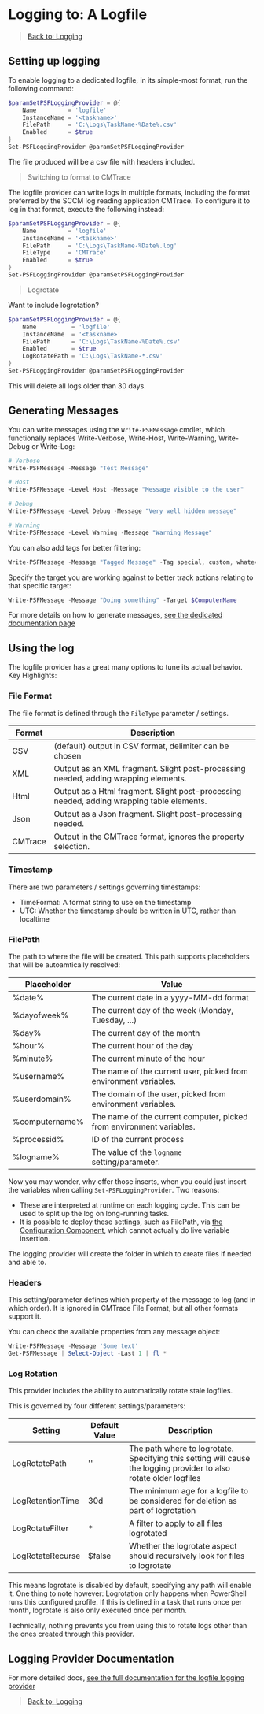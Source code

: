 ﻿# Logging to: A Logfile

> [Back to: Logging](../../logging.html)

## Setting up logging

To enable logging to a dedicated logfile, in its simple-most format, run the following command:

```powershell
$paramSetPSFLoggingProvider = @{
    Name         = 'logfile'
    InstanceName = '<taskname>'
    FilePath     = 'C:\Logs\TaskName-%Date%.csv'
    Enabled      = $true
}
Set-PSFLoggingProvider @paramSetPSFLoggingProvider
```

The file produced will be a csv file with headers included.

> Switching to format to CMTrace

The logfile provider can write logs in multiple formats, including the format preferred by the SCCM log reading application CMTrace.
To configure it to log in that format, execute the following instead:

```powershell
$paramSetPSFLoggingProvider = @{
    Name         = 'logfile'
    InstanceName = '<taskname>'
    FilePath     = 'C:\Logs\TaskName-%Date%.log'
    FileType     = 'CMTrace'
    Enabled      = $true
}
Set-PSFLoggingProvider @paramSetPSFLoggingProvider
```

> Logrotate

Want to include logrotation?

```powershell
$paramSetPSFLoggingProvider = @{
    Name          = 'logfile'
    InstanceName  = '<taskname>'
    FilePath      = 'C:\Logs\TaskName-%Date%.csv'
    Enabled       = $true
    LogRotatePath = 'C:\Logs\TaskName-*.csv'
}
Set-PSFLoggingProvider @paramSetPSFLoggingProvider
```

This will delete all logs older than 30 days.

## Generating Messages

You can write messages using the `Write-PSFMessage` cmdlet, which functionally replaces Write-Verbose, Write-Host, Write-Warning, Write-Debug or Write-Log:

```powershell
# Verbose
Write-PSFMessage -Message "Test Message"

# Host
Write-PSFMessage -Level Host -Message "Message visible to the user"

# Debug
Write-PSFMessage -Level Debug -Message "Very well hidden message"

# Warning
Write-PSFMessage -Level Warning -Message "Warning Message"
```

You can also add tags for better filtering:

```powershell
Write-PSFMessage -Message "Tagged Message" -Tag special, custom, whatever
```

Specify the target you are working against to better track actions relating to that specific target:

```powershell
Write-PSFMessage -Message "Doing something" -Target $ComputerName
```

For more details on how to generate messages, [see the dedicated documentation page](../basics/writing-messages.html)

## Using the log

The logfile provider has a great many options to tune its actual behavior.
Key Highlights:

### File Format

The file format is defined through the `FileType` parameter / settings.

| Format | Description |
|---|---|
| CSV | (default) output in CSV format, delimiter can be chosen |
| XML | Output as an XML fragment. Slight post-processing needed, adding wrapping elements. |
| Html | Output as a Html fragment. Slight post-processing needed, adding wrapping table elements. |
| Json | Output as a Json fragment. Slight post-processing needed. |
| CMTrace | Output in the CMTrace format, ignores the property selection. |

### Timestamp

There are two parameters / settings governing timestamps:

+ TimeFormat: A format string to use on the timestamp
+ UTC: Whether the timestamp should be written in UTC, rather than localtime

### FilePath

The path to where the file will be created.
This path supports placeholders that will be autoamtically resolved:

| Placeholder | Value |
|---|---|
| %date% | The current date in a yyyy-MM-dd format |
| %dayofweek% | The current day of the week (Monday, Tuesday, ...) |
| %day% | The current day of the month |
| %hour% | The current hour of the day |
| %minute% | The current minute of the hour |
| %username% | The name of the current user, picked from environment variables. |
| %userdomain% | The domain of the user, picked from environment variables. |
| %computername% | The name of the current computer, picked from environment variables. |
| %processid% | ID of the current process |
| %logname% | The value of the `logname` setting/parameter. |

Now you may wonder, why offer those inserts, when you could just insert the variables when calling `Set-PSFLoggingProvider`.
Two reasons:

- These are interpreted at runtime on each logging cycle. This can be used to split up the log on long-running tasks.
- It is possible to deploy these settings, such as FilePath, via [the Configuration Component](../../configuration.html), which cannot actually do live variable insertion.

The logging provider will create the folder in which to create files if needed and able to.

### Headers

This setting/parameter defines which property of the message to log (and in which order).
It is ignored in CMTrace File Format, but all other formats support it.

You can check the available properties from any message object:

```powershell
Write-PSFMessage -Message 'Some text'
Get-PSFMessage | Select-Object -Last 1 | fl *
```

### Log Rotation

This provider includes the ability to automatically rotate stale logfiles.

This is governed by four different settings/parameters:

| Setting | Default Value | Description |
|---|---|---|
| LogRotatePath | '' | The path where to logrotate. Specifying this setting will cause the logging provider to also rotate older logfiles |
| LogRetentionTime | 30d | The minimum age for a logfile to be considered for deletion as part of logrotation |
| LogRotateFilter | * | A filter to apply to all files logrotated |
| LogRotateRecurse | $false | Whether the logrotate aspect should recursively look for files to logrotate |

This means logrotate is disabled by default, specifying any path will enable it.
One thing to note however: Logrotation only happens when PowerShell runs this configured profile.
If this is defined in a task that runs once per month, logrotate is also only executed once per month.

Technically, nothing prevents you from using this to rotate logs other than the ones created through this provider.

## Logging Provider Documentation

For more detailed docs, [see the full documentation for the logfile logging provider](../providers/logfile.html)

> [Back to: Logging](../../logging.html)

